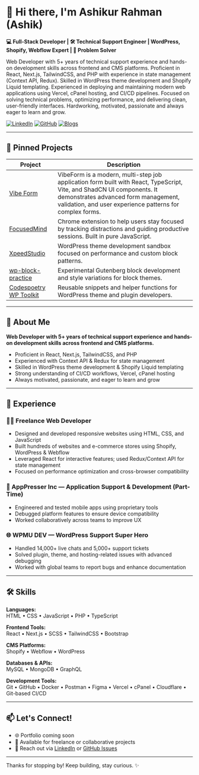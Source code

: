 # 👋 Hi there, I'm Ashikur Rahman (Ashik)

**💻 Full-Stack Developer | 🛠 Technical Support Engineer | WordPress, Shopify, Webflow Expert | 🚀 Problem Solver**

Web Developer with 5+ years of technical support experience and hands-on development skills across frontend and CMS platforms. Proficient in React, Next.js, TailwindCSS, and PHP with experience in state management (Context API, Redux). Skilled in WordPress theme development and Shopify Liquid templating. Experienced in deploying and maintaining modern web applications using Vercel, cPanel hosting, and CI/CD pipelines. Focused on solving technical problems, optimizing performance, and delivering clean, user-friendly interfaces. Hardworking, motivated, passionate and always eager to learn and grow.

[![LinkedIn](https://img.shields.io/badge/LinkedIn-0077B5?style=for-the-badge&logo=linkedin&logoColor=white)](https://linkedin.com/in/ashikrnhq04)
[![GitHub](https://img.shields.io/badge/GitHub-100000?style=for-the-badge&logo=github&logoColor=white)](https://github.com/ashikrnhq04)
[![Blogs](https://img.shields.io/badge/Portfolio-FF5722?style=for-the-badge&logo=google-chrome&logoColor=white)](https://codespoetry.com)

---

## 📌 Pinned Projects

| Project | Description |
|--------|-------------|
| [Vibe Form](https://github.com/ashikrnhq04/VibeForm) | VibeForm is a modern, multi-step job application form built with React, TypeScript, Vite, and ShadCN UI components. It demonstrates advanced form management, validation, and user experience patterns for complex forms. |
| [FocusedMind](https://github.com/ashikrnhq04/FocusedMind) | Chrome extension to help users stay focused by tracking distractions and guiding productive sessions. Built in pure JavaScript. |
| [XpeedStudio](https://github.com/ashikrnhq04/xpeedstudio) | WordPress theme development sandbox focused on performance and custom block patterns. |
| [wp-block-practice](https://github.com/ashikrnhq04/wp-block-practice) | Experimental Gutenberg block development and style variations for block themes. |
| [Codespoetry WP Toolkit](https://github.com/ashikrnhq04/codespoetry-wp-toolkit) | Reusable snippets and helper functions for WordPress theme and plugin developers. |

---

## 👤 About Me

**Web Developer with 5+ years of technical support experience and hands-on development skills across frontend and CMS platforms.**  
- Proficient in React, Next.js, TailwindCSS, and PHP  
- Experienced with Context API & Redux for state management  
- Skilled in WordPress theme development & Shopify Liquid templating  
- Strong understanding of CI/CD workflows, Vercel, cPanel hosting  
- Always motivated, passionate, and eager to learn and grow  

---

## 💼 Experience

### 🧑‍💻 Freelance Web Developer  
- Designed and developed responsive websites using HTML, CSS, and JavaScript  
- Built hundreds of websites and e-commerce stores using Shopify, WordPress & Webflow  
- Leveraged React for interactive features; used Redux/Context API for state management  
- Focused on performance optimization and cross-browser compatibility  

### 📱 AppPresser Inc — Application Support & Development (Part-Time)  
- Engineered and tested mobile apps using proprietary tools  
- Debugged platform features to ensure device compatibility  
- Worked collaboratively across teams to improve UX  

### 🌐 WPMU DEV — WordPress Support Super Hero  
- Handled 14,000+ live chats and 5,000+ support tickets  
- Solved plugin, theme, and hosting-related issues with advanced debugging  
- Worked with global teams to report bugs and enhance documentation  

---

## 🛠️ Skills

**Languages:**  
HTML • CSS • JavaScript • PHP • TypeScript

**Frontend Tools:**  
React • Next.js • SCSS • TailwindCSS • Bootstrap

**CMS Platforms:**  
Shopify • Webflow • WordPress

**Databases & APIs:**  
MySQL • MongoDB • GraphQL

**Development Tools:**  
Git • GitHub • Docker • Postman • Figma • Vercel • cPanel • Cloudflare • Git-based CI/CD

---

## 📫 Let's Connect!

- 🌐 Portfolio coming soon  
- 💼 Available for freelance or collaborative projects  
- 💌 Reach out via [LinkedIn](https://linkedin.com/in/ashikrnhq04) or [GitHub Issues](https://github.com/ashikrnhq04)

---

Thanks for stopping by! Keep building, stay curious. ✨
